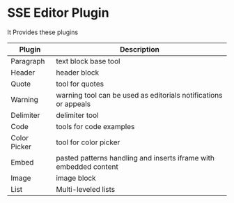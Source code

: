 # SSE Editor Plugin

It Provides these plugins

| Plugin       | Description                                                       |
| ------------ | ----------------------------------------------------------------- |
| Paragraph    | text block base tool                                              |
| Header       | header block                                                      |
| Quote        | tool for quotes                                                   |
| Warning      | warning tool can be used as editorials notifications or appeals   |
| Delimiter    | delimiter tool                                                    |
| Code         | tools for code examples                                           |
| Color Picker | tool for color picker                                             |
| Embed        | pasted patterns handling and inserts iframe with embedded content |
| Image        | image block                                                       |
| List         | Multi-leveled lists                                               |
